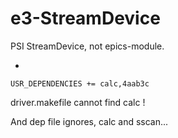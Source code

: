 # e3-StreamDevice

PSI StreamDevice, not epics-module.


* 
```
USR_DEPENDENCIES += calc,4aab3c
```
driver.makefile cannot find calc !

And dep file ignores, calc and sscan...
